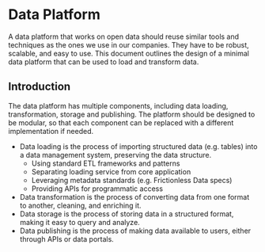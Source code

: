# Data Platform

A data platform that works on open data should reuse similar tools and techniques as the ones we use in our companies. They have to be robust, scalable, and easy to use. This document outlines the design of a minimal data platform that can be used to load and transform data.

## Introduction

The data platform has multiple components, including data loading, transformation, storage and publishing. The platform should be designed to be modular, so that each component can be replaced with a different implementation if needed.

- Data loading is the process of importing structured data (e.g. tables) into a data management system, preserving the data structure.
  - Using standard ETL frameworks and patterns
  - Separating loading service from core application
  - Leveraging metadata standards (e.g. Frictionless Data specs)
  - Providing APIs for programmatic access
- Data transformation is the process of converting data from one format to another, cleaning, and enriching it.
- Data storage is the process of storing data in a structured format, making it easy to query and analyze.
- Data publishing is the process of making data available to users, either through APIs or data portals.
